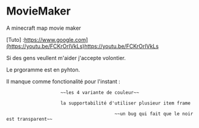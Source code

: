 # MovieMaker
A minecraft map movie maker

[Tuto] :https://www.google.com](https://youtu.be/FCKrOrIVkLs)https://youtu.be/FCKrOrIVkLs

Si des gens veullent m'aider j'accepte volontier.

Le prgoramme est en pyhton.

Il manque comme fonctionalité pour l'instant :  

						~~les 4 variante de couleur~~

						la supportabilité d'utiliser plusieur item frame
	
                                            ~~un bug qui fait que le noir est transparent~~
                                                

